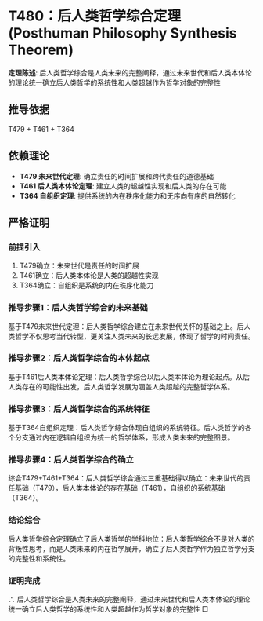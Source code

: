 # T480：后人类哲学综合定理 (Posthuman Philosophy Synthesis Theorem)

**定理陈述**: 后人类哲学综合是人类未来的完整阐释，通过未来世代和后人类本体论的理论统一确立后人类哲学的系统性和人类超越作为哲学对象的完整性

## 推导依据
T479 + T461 + T364

## 依赖理论
- **T479 未来世代定理**: 确立责任的时间扩展和跨代责任的道德基础
- **T461 后人类本体论定理**: 建立人类的超越性实现和后人类的存在可能
- **T364 自组织定理**: 提供系统的内在秩序化能力和无序向有序的自然转化

## 严格证明

### 前提引入
1. T479确立：未来世代是责任的时间扩展
2. T461确立：后人类本体论是人类的超越性实现
3. T364确立：自组织是系统的内在秩序化能力

### 推导步骤1：后人类哲学综合的未来基础
基于T479未来世代定理：后人类哲学综合建立在未来世代关怀的基础之上。后人类哲学不仅思考当代转型，更关注人类未来的长远发展，体现了哲学的时间责任。

### 推导步骤2：后人类哲学综合的本体起点
基于T461后人类本体论定理：后人类哲学综合以后人类本体论为理论起点。从后人类存在的可能性出发，后人类哲学发展为涵盖人类超越的完整哲学体系。

### 推导步骤3：后人类哲学综合的系统特征
基于T364自组织定理：后人类哲学综合体现自组织的系统特征。后人类哲学的各个分支通过内在逻辑自组织为统一的哲学体系，形成人类未来的完整图景。

### 推导步骤4：后人类哲学综合的确立
综合T479+T461+T364：后人类哲学综合通过三重基础得以确立：未来世代的责任基础（T479），后人类本体论的存在基础（T461），自组织的系统基础（T364）。

### 结论综合
后人类哲学综合定理确立了后人类哲学的学科地位：后人类哲学综合不是对人类的背叛性思考，而是人类未来的内在哲学展开，确立了后人类哲学作为独立哲学分支的完整性和系统性。

### 证明完成
∴ 后人类哲学综合是人类未来的完整阐释，通过未来世代和后人类本体论的理论统一确立后人类哲学的系统性和人类超越作为哲学对象的完整性 □
